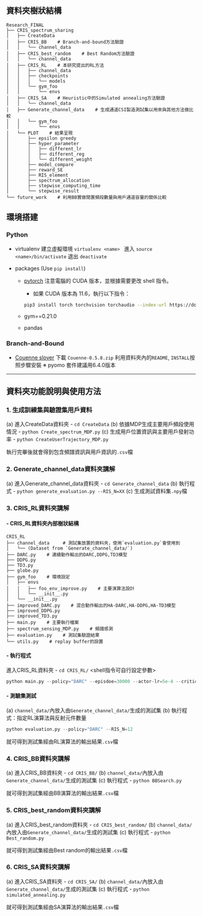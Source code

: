 ## 資料夾樹狀結構
```
Research_FINAL
├── CRIS_spectrum_sharing
│   ├── CreateData
│   ├── CRIS_BB    # Branch-and-bound方法驗證
│   │   └── channel_data
│   ├── CRIS_best_random    # Best Random方法驗證
│   │   └── channel_data
│   ├── CRIS_RL    # 本研究提出的RL方法
│   │   ├── channel_data
│   │   ├── checkpoints
│   │   │   └── models
│   │   └── gym_foo
│   │       └── envs
│   ├── CRIS_SA    # Heuristic中的Simulated annealing方法驗證
│   │   └── channel_data
│   ├── Generate_channel_data    # 生成通道CSI製造測試集以用來與其他方法做比較
│   │   └── gym_foo
│   │       └── envs
│   └── PLOT    # 結果呈現
│       ├── epsilon greedy
│       ├── hyper_parameter
│       │   ├── different_lr
│       │   ├── different_reg
│       │   └── different_weight
│       ├── model_compare
│       ├── reward_SE
│       ├── RIS_element
│       ├── spectrum_allocation
│       ├── stepwise_computing_time
│       └── stepwise_result
└── future_work    # 利用BB實做閒置頻段數量與用戶通道容量的關係比較
```

## 環境搭建
### Python
- virtualenv
    建立虛擬環境 `virtualenv <name> `
    進入 `source <name>/bin/activate`
    退出 `deactivate`
    
- packages (Use `pip install`)
    - [pytorch](https://pytorch.org/get-started/locally/)
        注意電腦的 CUDA 版本，並根據需要更改 shell 指令。
        - 如果 CUDA 版本為 11.6，執行以下指令：

        ```bash
        pip3 install torch torchvision torchaudio --index-url https://download.pytorch.org/whl/cu116
    - gym==0.21.0
    - pandas

### Branch-and-Bound
- [Couenne slover](https://www.coin-or.org/download/source/Couenne/)
    下載 `Couenne-0.5.8.zip`
    利用資料夾內的`README`, `INSTALL`按照步驟安裝
    ※ pyomo 套件建議用6.4.0版本

---

## 資料夾功能說明與使用方法
### 1. 生成訓練集與驗證集用戶資料
(a) 進入CreateData資料夾 - `cd CreateData`
(b) 依據MDP生成主要用戶頻段使用情況 - `python Create_spectrum_MDP.py`
(c\) 生成用戶位置資訊與主要用戶發射功率 - `python CreateUserTrajectory_MDP.py`

執行完畢後就會得到包含頻譜資訊與用戶資訊的`.csv`檔

### 2. Generate_channel_data資料夾講解
(a) 進入Generate_channel_data資料夾 - `cd Generate_channel_data`
(b) 執行程式 - `python generate_evaluation.py --RIS_N=XX`
(c\) 生成測試資料集`.npy`檔


### 3. CRIS_RL資料夾講解

#### - CRIS_RL資料夾內部樹狀結構

```
CRIS_RL
├── channel_data     # 測試集放置的資料夾，使用`evaluation.py`會使用到
│   └── (Dataset from `Generate_channel_data/`)
├── DARC.py    # 連續動作輸出的DARC,DDPG,TD3模型
├── DDPG.py
├── TD3.py
├── globe.py
├── gym_foo    # 環境設定
│   ├── envs
│   │   ├── foo_env_improve.py    # 主要演算法設計
│   │   └── __init__.py
│   └── __init__.py
├── improved_DARC.py    # 混合動作輸出的HA-DARC,HA-DDPG,HA-TD3模型
├── improved_DDPG.py
├── improved_TD3.py
├── main.py    # 主要執行檔案
├── spectrum_sensing_MDP.py    # 頻譜感測
├── evaluation.py    # 測試集驗證結果
└── utils.py    # replay buffer的設置

```

#### - 執行程式
進入CRIS_RL資料夾 - `cd CRIS_RL/`
<shell指令可自行設定參數>
```python
python main.py --policy="DARC" --episdoe=30000 --actor-lr=5e-4 --critic-lr=5e-4 --RIS_N=12
```

#### - 測驗集測試
(a) `channel_data/`內放入由`Generate_channel_data/`生成的測試集
(b) 執行程式：指定RL演算法與反射元件數量
```python
python evaluation.py --policy="DARC" --RIS_N=12
```
就可得到測試集經由RL演算法的輸出結果`.csv`檔

### 4. CRIS_BB資料夾講解
(a) 進入CRIS_BB資料夾 - `cd CRIS_BB/`
(b) `channel_data/`內放入由`Generate_channel_data/`生成的測試集
(c\) 執行程式 - `python BBSearch.py`

就可得到測試集經由BB演算法的輸出結果`.csv`檔

### 5. CRIS_best_random資料夾講解
(a) 進入CRIS_best_random資料夾 - `cd CRIS_best_random/`
(b) `channel_data/`內放入由`Generate_channel_data/`生成的測試集
(c\) 執行程式 - `python Best_random.py`

就可得到測試集經由Best random的輸出結果`.csv`檔

### 6. CRIS_SA資料夾講解
(a) 進入CRIS_SA資料夾 - `cd CRIS_SA/`
(b) `channel_data/`內放入由`Generate_channel_data/`生成的測試集
(c\) 執行程式 - `python simulated_annealing.py`

就可得到測試集經由SA演算法的輸出結果`.csv`檔
